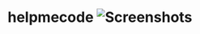 # helpmecode ![Screenshots]("https://github.com/pujaad/helpmecode/assets/124654162/d7c1912b-2741-4b8a-850a-a1c8f9e2cf82") 
